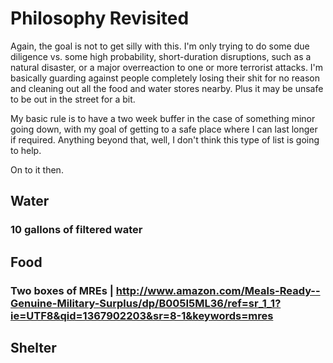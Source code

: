 # Philosophy Revisited

Again, the goal is not to get silly with this. I'm only trying to do some due diligence vs. some high probability, short-duration disruptions, such as a natural disaster, or a major overreaction to one or more terrorist attacks. I'm basically guarding against people completely losing their shit for no reason and cleaning out all the food and water stores nearby. Plus it may be unsafe to be out in the street for a bit.

My basic rule is to have a two week buffer in the case of something minor going down, with my goal of getting to a safe place where I can last longer if required. Anything beyond that, well, I don't think this type of list is going to help.

On to it then.

## Water

### 10 gallons of filtered water

## Food

### Two boxes of MREs | http://www.amazon.com/Meals-Ready--Genuine-Military-Surplus/dp/B005I5ML36/ref=sr_1_1?ie=UTF8&qid=1367902203&sr=8-1&keywords=mres

## Shelter
